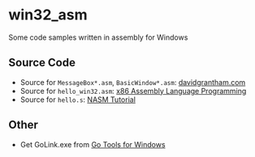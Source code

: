 # win32_asm
Some code samples written in assembly for Windows

## Source Code

- Source for `MessageBox*.asm`, `BasicWindow*.asm`: [davidgrantham.com](https://www.davidgrantham.com/)
- Source for `hello_win32.asm`: [x86 Assembly Language Programming](https://cs.lmu.edu/~ray/notes/x86assembly/)
- Source for `hello.s`:  [NASM Tutorial](https://cs.lmu.edu/~ray/notes/nasmtutorial/)

## Other

- Get GoLink.exe from [Go Tools for Windows](http://godevtool.com/)
